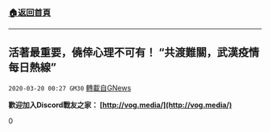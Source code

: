 ###  [:house:返回首頁](https://github.com/ourhimalayas/txt)
---

## 活著最重要，僥倖心理不可有！ “共渡難關，武漢疫情每日熱線”
`2020-03-20 00:27 GM30` [轉載自GNews](https://gnews.org/zh-hant/145690/)

**歡迎加入Discord戰友之家： [http://vog.media/](http://vog.media/)**

0
